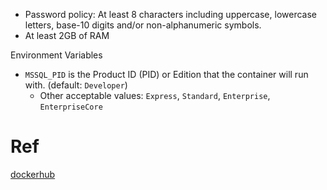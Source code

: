 

- Password policy: At least 8 characters including uppercase, lowercase letters, base-10 digits and/or non-alphanumeric symbols.
- At least 2GB of RAM

Environment Variables
- `MSSQL_PID` is the Product ID (PID) or Edition that the container will run with. (default: `Developer`)
  - Other acceptable values: `Express`, `Standard`, `Enterprise`, `EnterpriseCore`



# Ref
[dockerhub](https://hub.docker.com/_/microsoft-mssql-server)